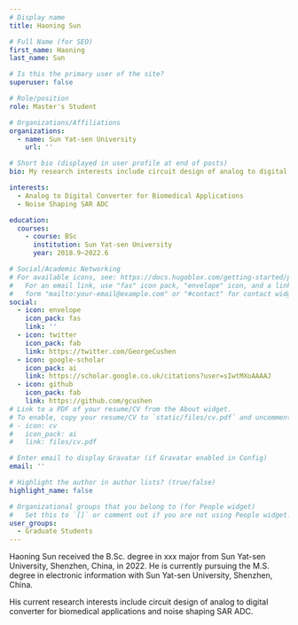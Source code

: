 ```yaml
---
# Display name
title: Haoning Sun

# Full Name (for SEO)
first_name: Haoning
last_name: Sun

# Is this the primary user of the site?
superuser: false

# Role/position
role: Master's Student

# Organizations/Affiliations
organizations:
  - name: Sun Yat-sen University
    url: ''

# Short bio (displayed in user profile at end of posts)
bio: My research interests include circuit design of analog to digital converter for biomedical applications and noise shaping SAR ADC.

interests:
  - Analog to Digital Converter for Biomedical Applications
  - Noise Shaping SAR ADC

education:
  courses:
    - course: BSc
      institution: Sun Yat-sen University
      year: 2018.9~2022.6

# Social/Academic Networking
# For available icons, see: https://docs.hugoblox.com/getting-started/page-builder/#icons
#   For an email link, use "fas" icon pack, "envelope" icon, and a link in the
#   form "mailto:your-email@example.com" or "#contact" for contact widget.
social:
  - icon: envelope
    icon_pack: fas
    link: ''
  - icon: twitter
    icon_pack: fab
    link: https://twitter.com/GeorgeCushen
  - icon: google-scholar
    icon_pack: ai
    link: https://scholar.google.co.uk/citations?user=sIwtMXoAAAAJ
  - icon: github
    icon_pack: fab
    link: https://github.com/gcushen
# Link to a PDF of your resume/CV from the About widget.
# To enable, copy your resume/CV to `static/files/cv.pdf` and uncomment the lines below.
# - icon: cv
#   icon_pack: ai
#   link: files/cv.pdf

# Enter email to display Gravatar (if Gravatar enabled in Config)
email: ''

# Highlight the author in author lists? (true/false)
highlight_name: false

# Organizational groups that you belong to (for People widget)
#   Set this to `[]` or comment out if you are not using People widget.
user_groups:
  - Graduate Students
---
```


Haoning Sun received the B.Sc. degree in xxx major from Sun Yat-sen University, Shenzhen, China, in 2022. He is currently pursuing the M.S. degree in electronic information with Sun Yat-sen University, Shenzhen, China.

His current research interests include circuit design of analog to digital converter for biomedical applications and noise shaping SAR ADC.
